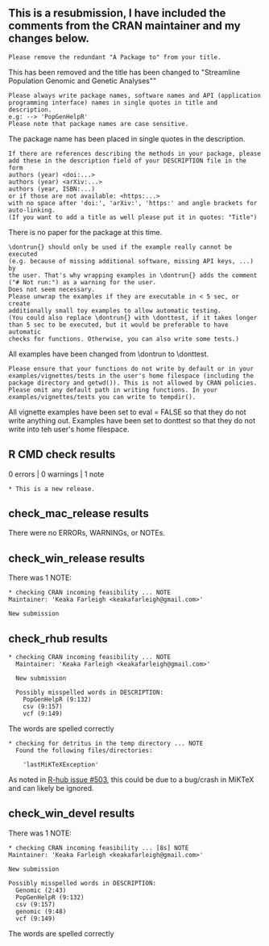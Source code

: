 ## This is a resubmission, I have included the comments from the CRAN maintainer and my changes below. 
```
Please remove the redundant "A Package to" from your title.
```
This has been removed and the title has been changed to "Streamline Population Genomic and Genetic Analyses""
```
Please always write package names, software names and API (application
programming interface) names in single quotes in title and description.
e.g: --> 'PopGenHelpR'
Please note that package names are case sensitive.
```
The package name has been placed in single quotes in the description.
```
If there are references describing the methods in your package, please
add these in the description field of your DESCRIPTION file in the form
authors (year) <doi:...>
authors (year) <arXiv:...>
authors (year, ISBN:...)
or if those are not available: <https:...>
with no space after 'doi:', 'arXiv:', 'https:' and angle brackets for
auto-linking.
(If you want to add a title as well please put it in quotes: "Title")
```
There is no paper for the package at this time.
```
\dontrun{} should only be used if the example really cannot be executed
(e.g. because of missing additional software, missing API keys, ...) by
the user. That's why wrapping examples in \dontrun{} adds the comment
("# Not run:") as a warning for the user.
Does not seem necessary.
Please unwrap the examples if they are executable in < 5 sec, or create
additionally small toy examples to allow automatic testing.
(You could also replace \dontrun{} with \donttest, if it takes longer
than 5 sec to be executed, but it would be preferable to have automatic
checks for functions. Otherwise, you can also write some tests.)
```
All examples have been changed from \dontrun to \donttest.
```
Please ensure that your functions do not write by default or in your
examples/vignettes/tests in the user's home filespace (including the
package directory and getwd()). This is not allowed by CRAN policies.
Please omit any default path in writing functions. In your
examples/vignettes/tests you can write to tempdir().
```
All vignette examples have been set to eval = FALSE so that they do not write anything out. Examples have been set to donttest so that they do not write into teh user's home filespace. 

## R CMD check results

0 errors | 0 warnings | 1 note
```
* This is a new release. 
```

## check_mac_release results
There were no ERRORs, WARNINGs, or NOTEs.

## check_win_release results
There was 1 NOTE:
```
* checking CRAN incoming feasibility ... NOTE
Maintainer: 'Keaka Farleigh <keakafarleigh@gmail.com>'

New submission
```

## check_rhub results
```
* checking CRAN incoming feasibility ... NOTE
  Maintainer: 'Keaka Farleigh <keakafarleigh@gmail.com>'
  
  New submission
  
  Possibly misspelled words in DESCRIPTION:
    PopGenHelpR (9:132)
    csv (9:157)
    vcf (9:149)
```
The words are spelled correctly

```
* checking for detritus in the temp directory ... NOTE
  Found the following files/directories:
  
    'lastMiKTeXException'
```
As noted in [R-hub issue #503](https://github.com/r-hub/rhub/issues/503), this could be due to a bug/crash in MiKTeX and can likely be ignored.

## check_win_devel results
There was 1 NOTE:
```
* checking CRAN incoming feasibility ... [8s] NOTE
Maintainer: 'Keaka Farleigh <keakafarleigh@gmail.com>'

New submission

Possibly misspelled words in DESCRIPTION:
  Genomic (2:43)
  PopGenHelpR (9:132)
  csv (9:157)
  genomic (9:48)
  vcf (9:149)
```
The words are spelled correctly
